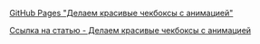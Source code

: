 [GitHub Pages "Делаем красивые чекбоксы с анимацией"](https://andrewbaluev.github.io/custom-checkbox/ )

[Ссылка на статью - Делаем красивые чекбоксы с анимацией](https://thecode.media/check-this-out/ "Делаем красивые чекбоксы с анимацией")